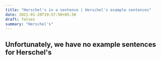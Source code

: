 ```yaml
---
title: "Herschel's in a sentence | Herschel's example sentences"
date: 2021-01-20T19:57:50+05:30
draft: falses
summary: "Herschel's"
---
```

## Unfortunately, we have no example sentences for Herschel's                 
